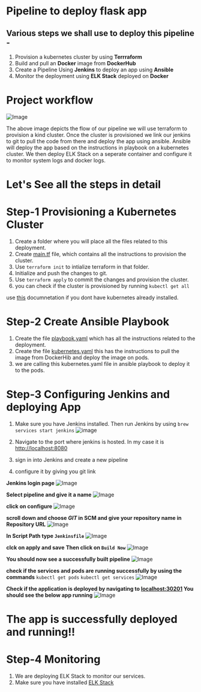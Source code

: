 # Pipeline to deploy flask app

## Various steps we shall use to deploy this pipeline -
 1. Provision a kubernetes cluster by using **Terrraform**
 2. Build and pull an **Docker** image from **DockerHub** 
 3. Create a Pipeline Using **Jenkins** to deploy an app using **Ansible**
 4. Monitor the deployment using **ELK Stack** deployed on **Docker**


# Project workflow
![Image](https://github.com/kajasaran/case2/blob/master/Screen_shots/Screen%20Shot%202021-03-03%20at%2011.41.14%20AM.png)

The above image depicts the flow of our pipeline
we will use terraform to provision a kind cluster. Once the cluster is provisioned we link our jenkins to git to pull the code from there and deploy the app using ansible. Ansible will deploy the app based on the instructions in playbook on a kubernetes cluster. We then deploy ELK Stack on a seperate container and configure it to monitor system logs and docker logs.

# Let's See all the steps in detail

# Step-1 Provisioning a Kubernetes Cluster

1. Create a folder where you will place all the files related to this deployment.
2. Create [main.tf](https://github.com/kajasaran/case2/blob/master/main.tf) file, which contains all the instructions to provision the cluster.
3. Use `terraform init` to intialize terraform in that folder.
4. Initialize and push the changes to git.
5. Use `terraform apply` to commit the changes and provision the cluster.
6. you can check if the cluster is provisioned by running `kubectl get all`

use [this](https://learn.hashicorp.com/tutorials/terraform/kubernetes-provider?in=terraform/kubernetes![image](https://user-images.githubusercontent.com/48532068/109850015-0a632700-7c20-11eb-921a-2c4cb16fc2d7.png)
) documnetation if you dont have kubernetes already installed.

# Step-2 Create Ansible Playbook
1. Create the file [playbook.yaml](https://github.com/kajasaran/case2/blob/master/playbook.yaml) which has all the instructions related to the deployment.
2. Create the file [kubernetes.yaml](https://github.com/kajasaran/case2/blob/master/kubernetes.yaml) this has the instructions to pull the image from DockerHib and deploy the image on pods.
3. we are calling this kubernetes.yaml file in ansible playbook to deploy it to the pods.

# Step-3 Configuring Jenkins and deploying App

1. Make sure you have Jenkins installed. Then run Jenkins by using `brew services start jenkins`
![image](https://github.com/kajasaran/case2/blob/master/Screen_shots/Screen%20Shot%202021-03-01%20at%2010.40.18%20AM.png)

2. Navigate to the port where jenkins is hosted. In my case it is [http://localhost:8080](http://localhost:8080)
3. sign in into Jenkins and create a new pipeline
4. configure it by giving you git link

**Jenkins login page**
![Image](https://github.com/kajasaran/case2/blob/master/Screen_shots/Screen%20Shot%202021-03-03%20at%201.20.22%20PM.png)

**Select pipeline and give it a name**
![Image](https://github.com/kajasaran/case2/blob/master/Screen_shots/Screen%20Shot%202021-03-03%20at%201.20.48%20PM.png)

**click on configure**
![Image](https://github.com/kajasaran/case2/blob/master/Screen_shots/Screen%20Shot%202021-03-03%20at%201.27.58%20PM.png)

**scroll down and choose *GIT* in SCM and give your repository name in Repository URL**
![Image](https://github.com/kajasaran/case2/blob/master/Screen_shots/Screen%20Shot%202021-03-03%20at%201.23.24%20PM.png)

**In Script Path type `Jenkinsfile`**
![Image](https://github.com/kajasaran/case2/blob/master/Screen_shots/Screen%20Shot%202021-03-03%20at%201.23.34%20PM.png)

**clck on apply and save**
**Then click on `Build Now`**
![Image](https://github.com/kajasaran/case2/blob/master/Screen_shots/Screen%20Shot%202021-03-03%20at%201.27.58%20PM.png)


**You should now see a successfully built pipeline**
![Image](https://github.com/kajasaran/case2/blob/master/Screen_shots/Screen%20Shot%202021-03-02%20at%202.29.13%20PM.png)


**check if the services and pods are running successfully by using the commands**
`kubectl get pods`
`kubectl get services`
![Image](https://github.com/kajasaran/case2/blob/master/Screen_shots/Screen%20Shot%202021-03-01%20at%2011.43.26%20AM.png)

**Check if the application is deployed by navigating to [localhost:30201](http://localhost:30201)
You should see the below app running**
![Image](https://github.com/kajasaran/case2/blob/master/Screen_shots/Screen%20Shot%202021-03-03%20at%2011.06.28%20AM.png)

# The app is successfully deployed and running!!

# Step-4 Monitoring

1. We are deploying ELK Stack to monitor our services.
2. Make sure you have installed [ELK Stack](https://www.elastic.co/guide/en/elastic-stack-get-started/current/get-started-elastic-stack.html)




